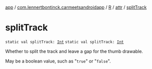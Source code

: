 [app](../../../index.md) / [com.lennertbontinck.carmeetsandroidapp](../../index.md) / [R](../index.md) / [attr](index.md) / [splitTrack](./split-track.md)

# splitTrack

`static val splitTrack: `[`Int`](https://kotlinlang.org/api/latest/jvm/stdlib/kotlin/-int/index.html)
`static val splitTrack: `[`Int`](https://kotlinlang.org/api/latest/jvm/stdlib/kotlin/-int/index.html)

Whether to split the track and leave a gap for the thumb drawable.

May be a boolean value, such as "`true`" or "`false`".

